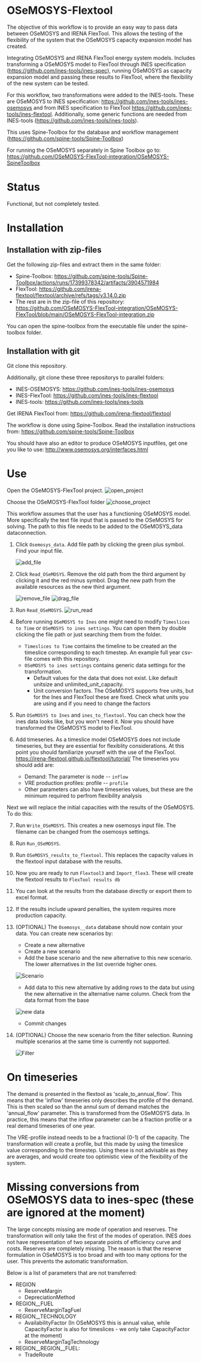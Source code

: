 # OSeMOSYS-Flextool

The objective of this workflow is to provide an easy way to pass data between OSeMOSYS and IRENA FlexTool. This allows the testing of the flexibility of the system that the OSeMOSYS capacity expansion model has created.

Integrating OSeMOSYS and IRENA FlexTool energy system models. Includes transforming a OSeMOSYS model to FlexTool through INES specification (https://github.com/ines-tools/ines-spec), running OSeMOSYS as capacity expansion model and passing these results to FlexTool, where the flexibility of the new system can be tested.

For this workflow, two transformations were added to the INES-tools. These are OSeMOSYS to INES specification:
https://github.com/ines-tools/ines-osemosys and from INES specification to FlexTool https://github.com/ines-tools/ines-flextool. Additionally, some generic functions are needed from INES-tools (https://github.com/ines-tools/ines-tools).

This uses Spine-Toolbox for the database and workflow management (https://github.com/spine-tools/Spine-Toolbox)

For running the OSeMOSYS separately in Spine Toolbox go to: 
https://github.com/OSeMOSYS-FlexTool-integration/OSeMOSYS-SpineToolbox

# Status

Functional, but not completely tested.

# Installation

## Installation with zip-files

Get the following zip-files and extract them in the same folder:
- Spine-Toolbox: https://github.com/spine-tools/Spine-Toolbox/actions/runs/17399378342/artifacts/3904571984
- FlexTool: https://github.com/irena-flextool/flextool/archive/refs/tags/v3.14.0.zip
- The rest are in the zip-file of this repository: https://github.com/OSeMOSYS-FlexTool-integration/OSeMOSYS-FlexTool/blob/main/OSeMOSYS-FlexTool-integration.zip

You can open the spine-toolbox from the executable file under the spine-toolbox folder.
 

## Installation with git
Git clone this repository.

Additionally, git clone these three repositorys to parallel folders:

- INES-OSEMOSYS: https://github.com/ines-tools/ines-osemosys
- INES-FlexTool: https://github.com/ines-tools/ines-flextool
- INES-tools: https://github.com/ines-tools/ines-tools

Get IRENA FlexTool from:
https://github.com/irena-flextool/flextool

The workflow is done using Spine-Toolbox. Read the installation instructions from:
https://github.com/spine-tools/Spine-Toolbox

You should have also an editor to produce OSeMOSYS inputfiles, get one you like to use:
http://www.osemosys.org/interfaces.html

# Use

Open the OSeMOSYS-FlexTool project.
![open_project](./docs/open_project.png)

Choose the OSeMOSYS-FlexTool folder
![choose_project](./docs/choose_project.png)

This workflow assumes that the user has a functioning OSeMOSYS model. More specifically the text file input that is passed to the OSeMOSYS for solving. The path to this file needs to be added to the OSeMOSYS_data dataconnection.

1. Click `Osemosys_data`. Add file path by clicking the green plus symbol. Find your input file.

    ![add_file](./docs/add_file.png)
2. Click `Read_OSeMOSYS`. Remove the old path from the third argument by clicking it and the red minus symbol. Drag the new path from the available resources as the new third argument.
    
    ![remove_file](./docs/remove_file.png)
    ![drag_file](./docs/drag_file.png)
3. Run `Read_OSeMOSYS`.
    ![run_read](./docs/run_read_osemosys.png)
4. Before running `OSeMOSYS to Ines` one might need to modify `Timeslices to Time` or `OSeMOSYS to ines settings`. You can open them by double clicking the file path or just searching them from the folder.
    + `Timeslices to Time` contains the timeline to be created an the timeslice corresponding to each timestep. An example full year csv-file comes with this repository.
    + `OSeMOSYS to ines settings`  contains generic data settings for the transformation.
        + Default values for the data that does not exist. Like default unitsize and unlimited_unit_capacity.
        + Unit conversion factors. The OSeMOSYS supports free units, but for the Ines and FlexTool these are fixed. Check what units you are using and if you need to change the factors
5. Run `OSeMOSYS to Ines` and `ines_to_flextool`. You can check how the ines data looks like, but you won't need it. Now you should have transformed the OSeMOSYS model to FlexTool. 

6. Add timeseries. As a timeslice model OSeMOSYS does not include timeseries, but they are essential for flexiblity considerations. At this point you should familiarize yourself with the use of the FlexTool. https://irena-flextool.github.io/flextool/tutorial/
The timeseries you should add are:
    + Demand: The parameter is node -- `inflow`
    + VRE production profiles: profile -- `profile` 
    + Other parameters can also have timeseries values, but these are the minimum required to perfrom flexibility analysis

Next we will replace the initial capacities with the results of the OSeMOSYS. To do this:

7. Run `Write_OSeMOSYS`. This creates a new osemosys input file. The filename can be changed from the osemosys settings.
8. Run `Run_OSeMOSYS`.
9. Run `OSeMOSYS_results_to_flextool`. This replaces the capacity values in the flextool input database with the results.
10. Now you are ready to run `Flextool3` and `Import_flex3`. These will create the flextool results to `FlexTool results db`
11. You can look at the results from the database directly or export them to excel format.
12. If the results include upward penalties, the system requires more production capacity.


4. (OPTIONAL) The `Osemosys__data` database should now contain your data. You can create new scenarios by:

    + Create a new alternative
    + Create a new scenario
    + Add the base scenario and the new alternative to this new scenario. The lower alternatives in the list override higher ones.
    
    ![Scenario](./docs/scenario.png)
    
    + Add data to this new alternative by adding rows to the data but using the new alternative in the alternative name column. Check from the data format from the base
    
    ![new data](./docs/new_data.png)

    +  Commit changes
6. (OPTIONAL) Choose the new scenario from the filter selection. Running multiple scenarios at the same time is currently not supported.

    ![Filter](./docs/filter.png)

# On timeseries 

The demand is presented in the flextool as 'scale_to_annual_flow'. This means that the 'inflow' timeseries only describes the profile of the demand. This is then scaled so than the annul sum of demand matches the 'annual_flow' parameter. This is transformed from the OSeMOSYS data. In practice, this means that the inflow parameter can be a fraction profile or a real demand timeseries of one year.

The VRE-profile instead needs to be a fractional (0-1) of the capacity. The transformation will create a profile, but this made by using the timeslice value corresponding to the timestep. Using these is not advisable as they are averages, and would create too optimistic view of the flexibility of the system.  

# Missing conversions from OSeMOSYS data to ines-spec (these are ignored at the moment)
The large concepts missing are mode of operation and reserves. The transformation will only take the first of the modes of operation. INES does not have representation of two separate points of efficiency curve and costs.
Reserves are completely missing. The reason is that the reserve formulation in OSeMOSYS is too broad and with too many options for the user. This prevents the automatic transformation.

Below is a list of parameters that are not transferred:

- REGION
  - ReserveMargin
  - DepreciationMethod
- REGION__FUEL
  - ReserveMarginTagFuel
- REGION__TECHNOLOGY
  - AvailabilityFactor  (In OSeMOSYS this is annual value, while CapacityFactor is also for timeslices - we only take CapacityFactor at the moment)
  - ReserveMarginTagTechnology
- REGION__REGION__FUEL:
  - TradeRoute
